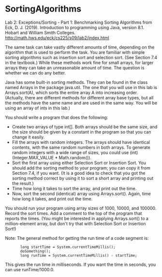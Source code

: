# SortingAlgorithms
Lab 2: Exceptions/Sorting - Part 1: Benchmarking Sorting Algorithms from Eck, D. J. (2019). Introduction to programming using Java, version 8.1. Hobart and William Smith Colleges. http://math.hws.edu/eck/cs225/s09/lab2/index.html

The same task can take vastly different amounts of time, depending on the algorithm that is used to perform the task. You are familiar with simple sorting algorithms such as insertion sort and selection sort. (See Section 7.4 in the textbook.) While these methods work fine for small arrays, for larger arrays they can take an unreasonable amount of time. The question is whether we can do any better.

Java has some built-in sorting methods. They can be found in the class named Arrays in the package java.util. The one that you will use in this lab is Arrays.sort(A), which sorts the entire array A into increasing order. (Actually, there are different methods for different array base types, but all the methods have the same name and are used in the same way. You will be using an array of ints in this lab.)

You should write a program that does the following:

* Create two arrays of type int[]. Both arrays should be the same size, and the size should be given by a constant in the program so that you can change it easily.
* Fill the arrays with random integers. The arrays should have identical contents, with the same random numbers in both arrays. To generate random integers with a wide range of sizes, you could use (int)(Integer.MAX_VALUE * Math.random()).
* Sort the first array using either Selection Sort or Insertion Sort. You should add the sorting method to your program; you can copy it from Section 7.4, if you want. (It is a good idea to check that you got the sorting method correct by using it to sort a short array and printing out the result.)
* Time how long it takes to sort the array, and print out the time.
* Now, sort the second (identical) array using Arrays.sort(). Again, time how long it takes, and print out the time.

You should run your program using array sizes of 1000, 10000, and 100000. Record the sort times. Add a comment to the top of the program that reports the times. (You might be interested in applying Arrays.sort() to a million-element array, but don't try that with Selection Sort or Insertion Sort!)

Note: The general method for getting the run time of a code segment is:

           long startTime = System.currentTimeMillis();
           doSomething();
           long runTime = System.currentTimeMillis() - startTime;

This gives the run time in milliseconds. If you want the time in seconds, you can use runTime/1000.0.
